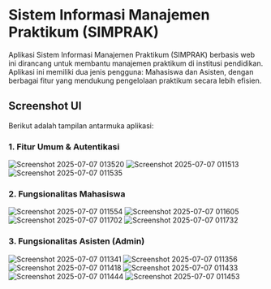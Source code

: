 # Sistem Informasi Manajemen Praktikum (SIMPRAK)

Aplikasi Sistem Informasi Manajemen Praktikum (SIMPRAK) berbasis web ini dirancang untuk membantu manajemen praktikum di institusi pendidikan. Aplikasi ini memiliki dua jenis pengguna: Mahasiswa dan Asisten, dengan berbagai fitur yang mendukung pengelolaan praktikum secara lebih efisien.

## Screenshot UI
Berikut adalah tampilan antarmuka aplikasi:

### 1. Fitur Umum & Autentikasi
![Screenshot 2025-07-07 013520](https://github.com/user-attachments/assets/b0839083-6740-411e-943a-4da35bde65ca)
![Screenshot 2025-07-07 011513](https://github.com/user-attachments/assets/e5cf83f9-2614-49c6-a840-8f6d4cae2dbb)
![Screenshot 2025-07-07 011535](https://github.com/user-attachments/assets/278396aa-661c-4d3a-9862-1ce7a7a3d8ac)

### 2. Fungsionalitas Mahasiswa
![Screenshot 2025-07-07 011554](https://github.com/user-attachments/assets/31526784-17a4-4e73-9ae9-bfd5ab701a99)
![Screenshot 2025-07-07 011605](https://github.com/user-attachments/assets/657accd8-68d9-4bf3-87a0-c388aa90d459)
![Screenshot 2025-07-07 011702](https://github.com/user-attachments/assets/a387b7c4-41f7-4e5c-87f8-e33bcd79b0a9)
![Screenshot 2025-07-07 011732](https://github.com/user-attachments/assets/b95fe0cc-9c53-4a26-af87-8cb5f64b8da0)

### 3. Fungsionalitas Asisten (Admin)
![Screenshot 2025-07-07 011341](https://github.com/user-attachments/assets/651f868c-26d7-46e0-b218-8e573045bdef)
![Screenshot 2025-07-07 011356](https://github.com/user-attachments/assets/fd6c4675-26a5-4087-9e99-e82ff61233a7)
![Screenshot 2025-07-07 011418](https://github.com/user-attachments/assets/426d2a5d-b835-4efd-82c4-f053cb4bdcb2)
![Screenshot 2025-07-07 011433](https://github.com/user-attachments/assets/1e72079e-045d-4c88-ab93-e0097e894d68)
![Screenshot 2025-07-07 011444](https://github.com/user-attachments/assets/b6a74a5f-9c77-4d5e-a3e2-c9f387b1c5b8)
![Screenshot 2025-07-07 011453](https://github.com/user-attachments/assets/0d1f36b6-27f8-42b4-b3dd-41c21670e840)
